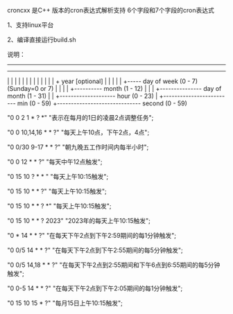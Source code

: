 croncxx 是C++ 版本的cron表达式解析支持 6个字段和7个字段的cron表达式


1、支持linux平台

2、编译直接运行build.sh

说明：
*    *    *    *    *    *    *
-    -    -    -    -    -    -
|    |    |    |    |    |    |
|    |    |    |    |    |    + year [optional]
|    |    |    |    |    +----- day of week (0 - 7) (Sunday=0 or 7)
|    |    |    |    +---------- month (1 - 12)
|    |    |    +--------------- day of month (1 - 31)
|    |    +-------------------- hour (0 - 23)
|    +------------------------- min (0 - 59)
+------------------------------ second (0 - 59)

"0 0 2 1 * ? *"  "表示在每月的1日的凌晨2点调整任务"; 

"0 0 10,14,16 * * ?" "每天上午10点，下午2点，4点";

"0 0/30 9-17 * * ?" "朝九晚五工作时间内每半小时";

"0 0 12 * * ?"  "每天中午12点触发"; 

"0 15 10 ? * * "  "每天上午10:15触发"; 

"0 15 10 * * ?"  "每天上午10:15触发";

"0 15 10 * * ? *"  "每天上午10:15触发";

"0 15 10 * * ? 2023" "2023年的每天上午10:15触发";

"0 * 14 * * ?"  "在每天下午2点到下午2:59期间的每1分钟触发";

"0 0/5 14 * * ?"  "在每天下午2点到下午2:55期间的每5分钟触发";

"0 0/5 14,18 * * ?"  "在每天下午2点到2:55期间和下午6点到6:55期间的每5分钟触发";

"0 0-5 14 * * ?"  "在每天下午2点到下午2:05期间的每1分钟触发";

"0 15 10 15 * ?"  "每月15日上午10:15触发";

